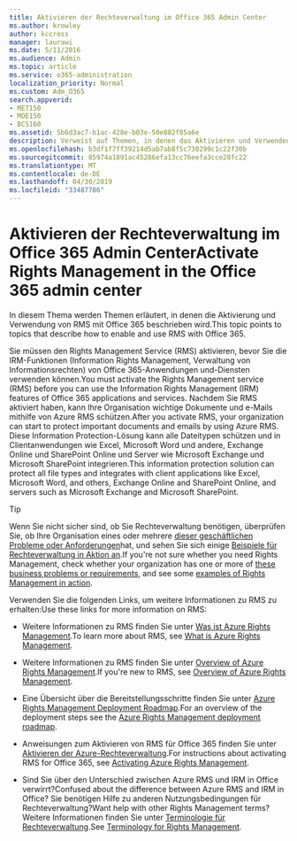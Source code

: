 ```yaml
---
title: Aktivieren der Rechteverwaltung im Office 365 Admin Center
ms.author: krowley
author: kccross
manager: laurawi
ms.date: 5/11/2016
ms.audience: Admin
ms.topic: article
ms.service: o365-administration
localization_priority: Normal
ms.custom: Adm_O365
search.appverid:
- MET150
- MOE150
- BCS160
ms.assetid: 5b6d3ac7-b1ac-428e-b03e-50e882f85a6e
description: Verweist auf Themen, in denen das Aktivieren und Verwenden des Rights Management-Diensts mit Office 365 beschrieben wird.
ms.openlocfilehash: b3df1f7ff39214d5ab7ab8f5c730299c1c22f30b
ms.sourcegitcommit: 85974a1891ac45286efa13cc76eefa3cce28fc22
ms.translationtype: MT
ms.contentlocale: de-DE
ms.lasthandoff: 04/30/2019
ms.locfileid: "33487786"
---
```

# <a name="activate-rights-management-in-the-office-365-admin-center"></a><span data-ttu-id="8cb5f-103">Aktivieren der Rechteverwaltung im Office 365 Admin Center</span><span class="sxs-lookup"><span data-stu-id="8cb5f-103">Activate Rights Management in the Office 365 admin center</span></span>

<span data-ttu-id="8cb5f-104">In diesem Thema werden Themen erläutert, in denen die Aktivierung und Verwendung von RMS mit Office 365 beschrieben wird.</span><span class="sxs-lookup"><span data-stu-id="8cb5f-104">This topic points to topics that describe how to enable and use RMS with Office 365.</span></span>
  
<span data-ttu-id="8cb5f-105">Sie müssen den Rights Management Service (RMS) aktivieren, bevor Sie die IRM-Funktionen (Information Rights Management, Verwaltung von Informationsrechten) von Office 365-Anwendungen und-Diensten verwenden können.</span><span class="sxs-lookup"><span data-stu-id="8cb5f-105">You must activate the Rights Management service (RMS) before you can use the Information Rights Management (IRM) features of Office 365 applications and services.</span></span> <span data-ttu-id="8cb5f-106">Nachdem Sie RMS aktiviert haben, kann Ihre Organisation wichtige Dokumente und e-Mails mithilfe von Azure RMS schützen.</span><span class="sxs-lookup"><span data-stu-id="8cb5f-106">After you activate RMS, your organization can start to protect important documents and emails by using Azure RMS.</span></span> <span data-ttu-id="8cb5f-107">Diese Information Protection-Lösung kann alle Dateitypen schützen und in Clientanwendungen wie Excel, Microsoft Word und andere, Exchange Online und SharePoint Online und Server wie Microsoft Exchange und Microsoft SharePoint integrieren.</span><span class="sxs-lookup"><span data-stu-id="8cb5f-107">This information protection solution can protect all file types and integrates with client applications like Excel, Microsoft Word, and others, Exchange Online and SharePoint Online, and servers such as Microsoft Exchange and Microsoft SharePoint.</span></span>
  
> [!TIP]
> <span data-ttu-id="8cb5f-108">Wenn Sie nicht sicher sind, ob Sie Rechteverwaltung benötigen, überprüfen Sie, ob Ihre Organisation eines oder mehrere [dieser geschäftlichen Probleme oder Anforderungen](https://docs.microsoft.com/rights-management/understand-explore/azure-rms-problems-it-solves)hat, und sehen Sie sich einige [Beispiele für Rechteverwaltung in Aktion an](https://docs.microsoft.com/rights-management/understand-explore/what-admins-users-see).</span><span class="sxs-lookup"><span data-stu-id="8cb5f-108">If you're not sure whether you need Rights Management, check whether your organization has one or more of [these business problems or requirements](https://docs.microsoft.com/rights-management/understand-explore/azure-rms-problems-it-solves), and see some [examples of Rights Management in action](https://docs.microsoft.com/rights-management/understand-explore/what-admins-users-see).</span></span> 
  
<span data-ttu-id="8cb5f-109">Verwenden Sie die folgenden Links, um weitere Informationen zu RMS zu erhalten:</span><span class="sxs-lookup"><span data-stu-id="8cb5f-109">Use these links for more information on RMS:</span></span>
  
- <span data-ttu-id="8cb5f-110">Weitere Informationen zu RMS finden Sie unter [Was ist Azure Rights Management](https://docs.microsoft.com/rights-management/understand-explore/what-is-azure-rms).</span><span class="sxs-lookup"><span data-stu-id="8cb5f-110">To learn more about RMS, see [What is Azure Rights Management](https://docs.microsoft.com/rights-management/understand-explore/what-is-azure-rms).</span></span>
    
- <span data-ttu-id="8cb5f-111">Weitere Informationen zu RMS finden Sie unter [Overview of Azure Rights Management](https://docs.microsoft.com/rights-management/understand-explore/azure-rights-management).</span><span class="sxs-lookup"><span data-stu-id="8cb5f-111">If you're new to RMS, see [Overview of Azure Rights Management](https://docs.microsoft.com/rights-management/understand-explore/azure-rights-management).</span></span>
    
- <span data-ttu-id="8cb5f-112">Eine Übersicht über die Bereitstellungsschritte finden Sie unter [Azure Rights Management Deployment Roadmap](https://docs.microsoft.com/rights-management/plan-design/deployment-roadmap).</span><span class="sxs-lookup"><span data-stu-id="8cb5f-112">For an overview of the deployment steps see the [Azure Rights Management deployment roadmap](https://docs.microsoft.com/rights-management/plan-design/deployment-roadmap).</span></span>
    
- <span data-ttu-id="8cb5f-113">Anweisungen zum Aktivieren von RMS für Office 365 finden Sie unter [Aktivieren der Azure-Rechteverwaltung](https://technet.microsoft.com/library/jj658941.aspx).</span><span class="sxs-lookup"><span data-stu-id="8cb5f-113">For instructions about activating RMS for Office 365, see [Activating Azure Rights Management](https://technet.microsoft.com/library/jj658941.aspx).</span></span>
    
- <span data-ttu-id="8cb5f-114">Sind Sie über den Unterschied zwischen Azure RMS und IRM in Office verwirrt?</span><span class="sxs-lookup"><span data-stu-id="8cb5f-114">Confused about the difference between Azure RMS and IRM in Office?</span></span> <span data-ttu-id="8cb5f-115">Sie benötigen Hilfe zu anderen Nutzungsbedingungen für Rechteverwaltung?</span><span class="sxs-lookup"><span data-stu-id="8cb5f-115">Want help with other Rights Management terms?</span></span> <span data-ttu-id="8cb5f-116">Weitere Informationen finden Sie unter [Terminologie für Rechteverwaltung](https://technet.microsoft.com/library/dn595132.aspx).</span><span class="sxs-lookup"><span data-stu-id="8cb5f-116">See [Terminology for Rights Management](https://technet.microsoft.com/library/dn595132.aspx).</span></span>
    

